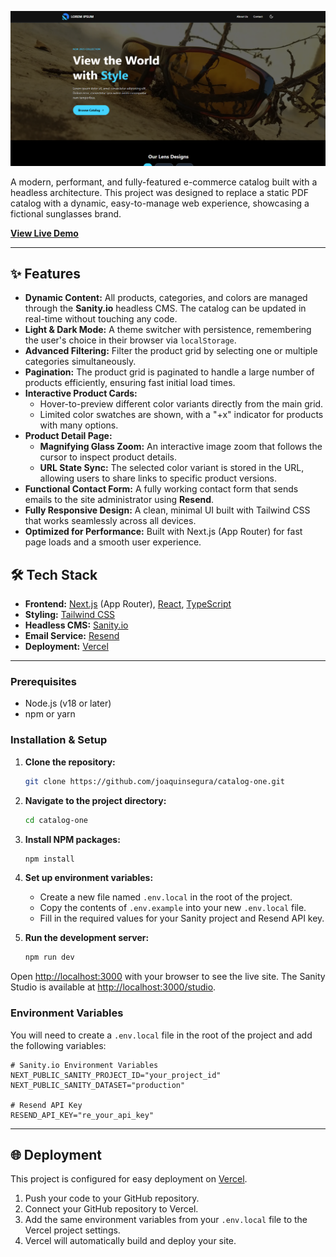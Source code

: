 ![Lens Catalog Homepage](./screenshot.png)

A modern, performant, and fully-featured e-commerce catalog built with a headless architecture. This project was designed to replace a static PDF catalog with a dynamic, easy-to-manage web experience, showcasing a fictional sunglasses brand.

**[View Live Demo](#)**

---

## ✨ Features

- **Dynamic Content:** All products, categories, and colors are managed through the **Sanity.io** headless CMS. The catalog can be updated in real-time without touching any code.
- **Light & Dark Mode:** A theme switcher with persistence, remembering the user's choice in their browser via `localStorage`.
- **Advanced Filtering:** Filter the product grid by selecting one or multiple categories simultaneously.
- **Pagination:** The product grid is paginated to handle a large number of products efficiently, ensuring fast initial load times.
- **Interactive Product Cards:**
  - Hover-to-preview different color variants directly from the main grid.
  - Limited color swatches are shown, with a "+x" indicator for products with many options.
- **Product Detail Page:**
  - **Magnifying Glass Zoom:** An interactive image zoom that follows the cursor to inspect product details.
  - **URL State Sync:** The selected color variant is stored in the URL, allowing users to share links to specific product versions.
- **Functional Contact Form:** A fully working contact form that sends emails to the site administrator using **Resend**.
- **Fully Responsive Design:** A clean, minimal UI built with Tailwind CSS that works seamlessly across all devices.
- **Optimized for Performance:** Built with Next.js (App Router) for fast page loads and a smooth user experience.

## 🛠️ Tech Stack

- **Frontend:** [Next.js](https://nextjs.org/) (App Router), [React](https://react.dev/), [TypeScript](https://www.typescriptlang.org/)
- **Styling:** [Tailwind CSS](https://tailwindcss.com/)
- **Headless CMS:** [Sanity.io](https://www.sanity.io/)
- **Email Service:** [Resend](https://resend.com/)
- **Deployment:** [Vercel](https://vercel.com/)

---

### Prerequisites

- Node.js (v18 or later)
- npm or yarn

### Installation & Setup

1.  **Clone the repository:**

    ```bash
    git clone https://github.com/joaquinsegura/catalog-one.git
    ```

2.  **Navigate to the project directory:**

    ```bash
    cd catalog-one
    ```

3.  **Install NPM packages:**

    ```bash
    npm install
    ```

4.  **Set up environment variables:**
    - Create a new file named `.env.local` in the root of the project.
    - Copy the contents of `.env.example` into your new `.env.local` file.
    - Fill in the required values for your Sanity project and Resend API key.

5.  **Run the development server:**
    ```bash
    npm run dev
    ```

Open [http://localhost:3000](http://localhost:3000) with your browser to see the live site.
The Sanity Studio is available at [http://localhost:3000/studio](http://localhost:3000/studio).

### Environment Variables

You will need to create a `.env.local` file in the root of the project and add the following variables:

```
# Sanity.io Environment Variables
NEXT_PUBLIC_SANITY_PROJECT_ID="your_project_id"
NEXT_PUBLIC_SANITY_DATASET="production"

# Resend API Key
RESEND_API_KEY="re_your_api_key"
```

---

## 🌐 Deployment

This project is configured for easy deployment on [Vercel](https://vercel.com/).

1.  Push your code to your GitHub repository.
2.  Connect your GitHub repository to Vercel.
3.  Add the same environment variables from your `.env.local` file to the Vercel project settings.
4.  Vercel will automatically build and deploy your site.
